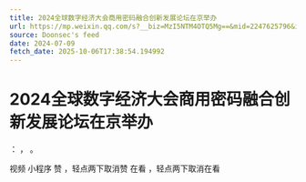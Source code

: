 ```yaml
---
title: 2024全球数字经济大会商用密码融合创新发展论坛在京举办
url: https://mp.weixin.qq.com/s?__biz=MzI5NTM4OTQ5Mg==&mid=2247625796&idx=1&sn=9f745c6e0d07d5f9f6e07f5d7308a790
source: Doonsec's feed
date: 2024-07-09
fetch_date: 2025-10-06T17:38:54.194992
---
```


# 2024全球数字经济大会商用密码融合创新发展论坛在京举办

：
，
。

视频
小程序
赞
，轻点两下取消赞
在看
，轻点两下取消在看